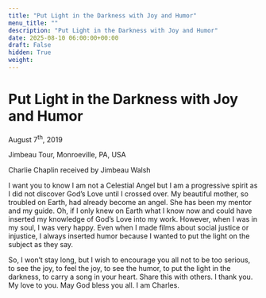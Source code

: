 ```yaml
---
title: "Put Light in the Darkness with Joy and Humor"
menu_title: ""
description: "Put Light in the Darkness with Joy and Humor"
date: 2025-08-10 06:00:00+00:00
draft: False
hidden: True
weight:
---
```

# Put Light in the Darkness with Joy and Humor

August 7<sup>th</sup>, 2019

Jimbeau Tour, Monroeville, PA, USA

Charlie Chaplin received by Jimbeau Walsh

I want you to know I am not a Celestial Angel but I am a progressive spirit as I did not discover God’s Love until I crossed over. My beautiful mother, so troubled on Earth, had already become an angel. She has been my mentor and my guide. Oh, if I only knew on Earth what I know now and could have inserted my knowledge of God’s Love into my work. However, when I was in my soul, I was very happy. Even when I made films about social justice or injustice, I always inserted humor because I wanted to put the light on the subject as they say.

So, I won’t stay long, but I wish to encourage you all not to be too serious, to see the joy, to feel the joy, to see the humor, to put the light in the darkness, to carry a song in your heart. Share this with others. I thank you. My love to you. May God bless you all. I am Charles.
